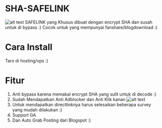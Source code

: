 # SHA-SAFELINK
![alt text](https://raw.githubusercontent.com/py7hon/SHA-SAFELINK/master/ss/gnome-shell-screenshot-MR9M6Y.png)
SAFELINK yang Khusus dibuat dengan encrypt SHA dan susah untuk di bypass :)
Cocok untuk yang mempunyai fanshare/blogdownload :)

# Cara Install 
Taro di hosting/vps :)

# Fitur 
 1. Anti bypass karena memakai encrypt SHA yang sulit untuk di decode :)
 2. Sudah Mendapatkan Anti Adblocker dan Anti Klik kanan
 ![alt text](https://raw.githubusercontent.com/py7hon/SHA-SAFELINK/master/ss/gnome-shell-screenshot-WTDP6Y.png)
 3. Untuk mendapatkan directlinknya harus selesaikan beberapa survey yang mudah dilakukan :)
 4. Support GA
 5. Dan Auto Grab Posting dari Blogspot :)
